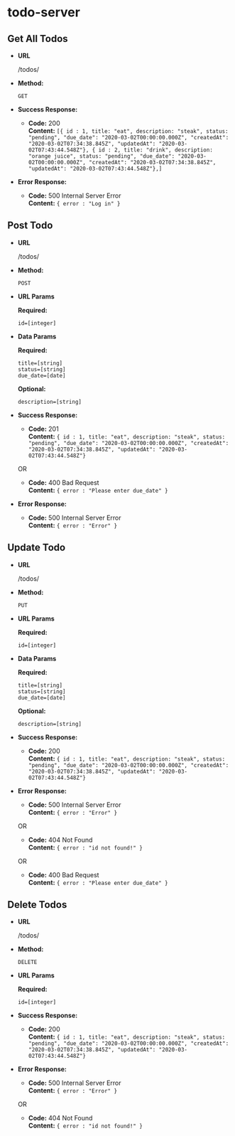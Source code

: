 # todo-server

**Get All Todos**
----

* **URL**

  /todos/

* **Method:**
  
  `GET`
  
* **Success Response:**
  
  * **Code:** 200 <br />
    **Content:** `[{ id : 1, title: "eat", description: "steak", status: "pending", "due_date": "2020-03-02T00:00:00.000Z", "createdAt": "2020-03-02T07:34:38.845Z", "updatedAt": "2020-03-02T07:43:44.548Z"}, { id : 2, title: "drink", description: "orange juice", status: "pending", "due_date": "2020-03-02T00:00:00.000Z", "createdAt": "2020-03-02T07:34:38.845Z", "updatedAt": "2020-03-02T07:43:44.548Z"},]`
 
* **Error Response:**

  * **Code:** 500 Internal Server Error <br />
    **Content:** `{ error : "Log in" }`

**Post Todo**
----

* **URL**

  /todos/

* **Method:**
  
  `POST`

*  **URL Params**

   **Required:**
 
   `id=[integer]`

* **Data Params**

  **Required:**

  `title=[string]`<br />
  `status=[string]`<br />
  `due_date=[date]`

   **Optional:**
 
   `description=[string]`
  
* **Success Response:**
  
  * **Code:** 201 <br />
    **Content:** `{ id : 1, title: "eat", description: "steak", status: "pending", "due_date": "2020-03-02T00:00:00.000Z", "createdAt": "2020-03-02T07:34:38.845Z", "updatedAt": "2020-03-02T07:43:44.548Z"}`

  OR

  * **Code:** 400 Bad Request <br />
    **Content:** `{ error : "Please enter due_date" }`
 
* **Error Response:**

  * **Code:** 500 Internal Server Error <br />
    **Content:** `{ error : "Error" }`

**Update Todo**
----

* **URL**

  /todos/

* **Method:**
  
  `PUT`

*  **URL Params**

   **Required:**
 
   `id=[integer]`

* **Data Params**

  **Required:**

  `title=[string]`<br />
  `status=[string]`<br />
  `due_date=[date]`

   **Optional:**
 
   `description=[string]`
  
* **Success Response:**
  
  * **Code:** 200 <br />
    **Content:** `{ id : 1, title: "eat", description: "steak", status: "pending", "due_date": "2020-03-02T00:00:00.000Z", "createdAt": "2020-03-02T07:34:38.845Z", "updatedAt": "2020-03-02T07:43:44.548Z"}`
 
* **Error Response:**

  * **Code:** 500 Internal Server Error <br />
    **Content:** `{ error : "Error" }`

  OR

  * **Code:** 404 Not Found <br />
    **Content:** `{ error : "id not found!" }`

  OR

  * **Code:** 400 Bad Request <br />
    **Content:** `{ error : "Please enter due_date" }`

**Delete Todos**
----

* **URL**

  /todos/

* **Method:**
  
  `DELETE`

*  **URL Params**

   **Required:**
 
   `id=[integer]`
  
* **Success Response:**
  
  * **Code:** 200 <br />
    **Content:** `{ id : 1, title: "eat", description: "steak", status: "pending", "due_date": "2020-03-02T00:00:00.000Z", "createdAt": "2020-03-02T07:34:38.845Z", "updatedAt": "2020-03-02T07:43:44.548Z"}`
 
* **Error Response:**

  * **Code:** 500 Internal Server Error <br />
    **Content:** `{ error : "Error" }`

  OR

  * **Code:** 404 Not Found <br />
    **Content:** `{ error : "id not found!" }`